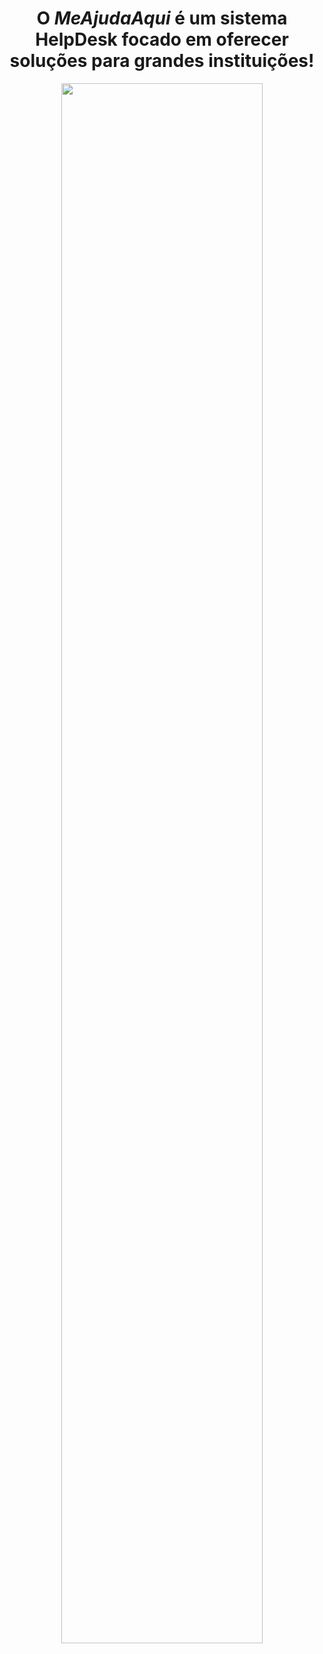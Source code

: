  <h1 align="center">O <em>MeAjudaAqui</em> é um sistema <strong>HelpDesk</strong> focado em oferecer soluções para grandes instituições!</h1>
 <center>
    <img src="https://user-images.githubusercontent.com/24422335/70866747-2c558880-1f4c-11ea-905b-9fd022498e31.jpg" width="80%">
 </center>
